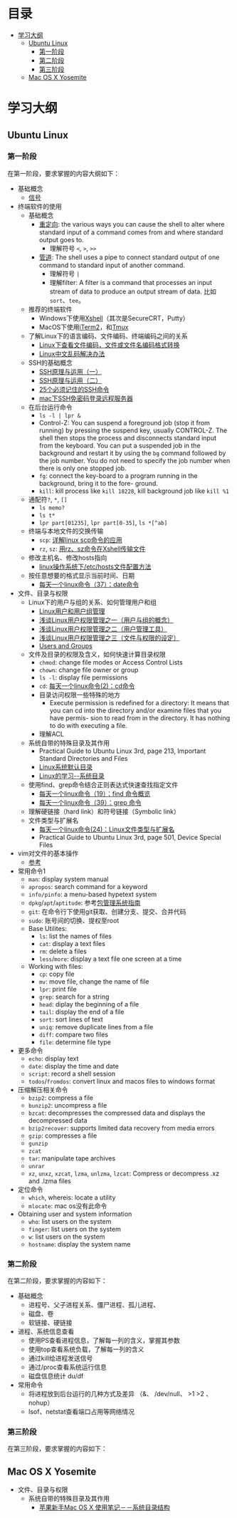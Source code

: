 # 目录

<!-- TOC depth:6 withLinks:1 updateOnSave:1 -->
- [学习大纲](#)
	- [Ubuntu Linux](#ubuntu-linux)
		- [第一阶段](#)
		- [第二阶段](#)
		- [第三阶段](#)
	- [Mac OS X Yosemite](#mac-os-x-yosemite)
<!-- /TOC -->


# 学习大纲

## Ubuntu Linux

### 第一阶段

在第一阶段，要求掌握的内容大纲如下：
- 基础概念
    - [信号](http://www.cnblogs.com/taobataoma/archive/2007/08/30/875743.html)
- 终端软件的使用
	- 基础概念
		- [重定向](http://www.php100.com/html/webkaifa/Linux/2010/0430/6470.html): the various ways you can cause the shell to alter where standard input of a command comes from and where standard output goes to.
			- 理解符号 `<`, `>`, `>>`
		- [管道](http://wenku.baidu.com/view/5a7aeff4f61fb7360b4c65ba.html): The shell uses a pipe to connect standard output of one command to standard input of another command.
			- 理解符号 `|`
			- 理解filter: A filter is a command that processes an input stream of data to produce an output stream of data. 比如`sort`、`tee`。
    - 推荐的终端软件
        - Windows下使用[Xshell](http://www.netsarang.com/products/xsh_overview.html)（其次是SecureCRT，Putty）
        - MacOS下使用[iTerm2](https://www.iterm2.com/index.html)，和[Tmux](http://tmux.sourceforge.net/)
    - 了解Linux下的语言编码、文件编码、终端编码之间的关系
        - [Linux下查看文件编码，文件或文件名编码格式转换](http://blog.sina.com.cn/s/blog_6fe0d70d0101du41.html)
        - [Linux中文乱码解决办法](http://www.mutouxiaogui.cn/blog/?p=21)
    - SSH的基础概念
        - [SSH原理与运用（一）](http://www.ruanyifeng.com/blog/2011/12/ssh_remote_login.html)
        - [SSH原理与运用（二）](http://www.ruanyifeng.com/blog/2011/12/ssh_port_forwarding.html)
        - [25个必须记住的SSH命令](http://os.51cto.com/art/201011/235252.htm)
        - [mac下SSH免密码登录远程服务器](http://cssor.com/mac-ssh-auto-login-server.html)
    - 在后台运行命令
	    - `ls -l | lpr &`
	    - Control-Z: You can suspend a foreground job (stop it from running) by pressing the suspend key, usually CONTROL-Z. The shell then stops the process and disconnects standard input from the keyboard. You can put a suspended job in the background and restart it by using the `bg` command followed by the job number. You do not need to specify the job number when there is only one stopped job.
	    - `fg`: connect the key-board to a program running in the background, bring it to the fore- ground.
	    - `kill`: kill process like `kill 18228`, kill background job like `kill %1`
    - 通配符`?`, `*`, `[]`
	    - `ls memo?`
	    - `ls t*`
	    - `lpr part[01235]`, `lpr part[0-35]`, `ls *[^ab]`
    - 终端与本地文件的交换传输
        - `scp`: [详解linux scp命令的应用](http://os.51cto.com/art/201003/187301.htm)
        - `rz`, `sz`: [用rz、sz命令在Xshell传输文件](http://www.cnblogs.com/tao560532/p/3885792.html)
    - 修改主机名、修改hosts指向
        - [linux操作系统下/etc/hosts文件配置方法](http://blog.itpub.net/21639366/viewspace-604530/)
	- 按任意想要的格式显示当前时间、日期
        - [每天一个linux命令（37）：date命令](http://www.cnblogs.com/peida/archive/2012/12/13/2815687.html)
- 文件、目录与权限
    - Linux下的用户与组的关系、如何管理用户和组
        - [Linux用户和用户组管理](http://www.chinaunix.net/old_jh/4/438660.html)
        - [浅谈Linux用户权限管理之一（用户与组的概念）](http://ixdba.blog.51cto.com/2895551/531787/)
        - [浅谈Linux用户权限管理之二（用户管理工具）](http://ixdba.blog.51cto.com/2895551/531793)
        - [浅谈Linux用户权限管理之三（文件与权限的设定）](http://ixdba.blog.51cto.com/2895551/531799)
        - [Users and Groups](https://wiki.archlinux.org/index.php/Users_and_groups)
    - 文件及目录的权限及含义，如何快速计算目录权限
        - `chmod`: change file modes or Access Control Lists
        - `chown`: change file owner or group
        - `ls -l`: display file permissions
        - `cd`: [每天一个linux命令(2)：cd命令](http://www.cnblogs.com/peida/archive/2012/10/24/2736501.html)
        - 目录访问权限一些特殊的地方
	        - Execute permission is redefined for a directory: It means that you can cd into the directory and/or examine files that you have permis- sion to read from in the directory. It has nothing to do with executing a file.
        - 理解ACL
    - 系统自带的特殊目录及其作用
        - Practical Guide to Ubuntu Linux 3rd, page 213, Important Standard Directories and Files
        - [Linux系统默认目录](http://blog.chinaunix.net/uid-30093414-id-4797285.html)
        - [Linux的学习--系统目录](http://www.cnblogs.com/CraryPrimitiveMan/p/4444037.html)
    - 使用find、grep命令结合正则表达式快速查找指定文件
        - [每天一个linux命令（19）：find 命令概览](http://www.cnblogs.com/peida/archive/2012/11/13/2767374.html)
        - [每天一个linux命令（39）：grep 命令](http://www.cnblogs.com/peida/archive/2012/12/17/2821195.html)
    - 理解硬链接（hard link）和符号链接（Symbolic link）
    - 文件类型与扩展名
        - [每天一个linux命令(24)：Linux文件类型与扩展名](http://www.cnblogs.com/peida/archive/2012/11/22/2781912.html)
        - Practical Guide to Ubuntu Linux 3rd, page 501, Device Special Files
- vim对文件的基本操作
    - [参考](./vim基本操作.md)
- 常用命令1
    - `man`: display system manual
    - `apropos`: search command for a keyword
    - `info/pinfo`: a menu-based hypetext system
    - `dpkg`/`apt`/`aptitude`: 参考[包管理系统指南](http://wiki.ubuntu.org.cn/包管理系统指南)
    - `git`: 在命令行下使用git获取、创建分支、提交、合并代码
    - `sudo`: 账号间的切换、提权至root
    - Base Utilites:
        - `ls`: list the names of files
        - `cat`: display a text files
        - `rm`: delete a files
        - `less`/`more`: display a text file one screen at a time
    - Working with files:
        - `cp`: copy file
        - `mv`: move file, change the name of file
        - `lpr`: print file
        - `grep`: search for a string
        - `head`: diplay the beginning of a file
        - `tail`: display the end of a file
        - `sort`: sort lines of text
        - `uniq`: remove duplicate lines from a file
        - `diff`: compare two files
        - `file`: determine file type
- 更多命令
    - `echo`: display text
    - `date`: display the time and date
    - `script`: record a shell session
    - `todos`/`fromdos`: convert linux and macos files to windows format
- 压缩解压相关命令
    - `bzip2`: compress a file
    - `bunzip2`: uncompress a file
    - `bzcat`: decompresses the compressed data and displays the decompressed data
    - `bzip2recover`: supports limited data recovery from media errors
    - `gzip`: compresses a file
    - `gunzip`
    - `zcat`
    - `tar`: manipulate tape archives
    - `unrar`
    - `xz`, `unxz`, `xzcat`, `lzma`, `unlzma`, `lzcat`: Compress or decompress .xz and .lzma files
- 定位命令
    - `which`, whereis: locate a utility
    - `mlocate`: mac os没有此命令
- Obtaining user and system information
    - `who`: list users on the system
    - `finger`: list users on the system
    - `w`: list users on the system
    - `hostname`: display the system name

### 第二阶段

在第二阶段，要求掌握的内容如下：

- 基础概念
    - 进程号、父子进程关系、僵尸进程、孤儿进程、
    - 磁盘、卷
    - 软链接、硬链接
- 进程、系统信息查看
    - 使用PS查看进程信息，了解每一列的含义，掌握其参数
    - 使用top查看系统负载，了解每一列的含义
    - 通过kill给进程发送信号
    - 通过/proc查看系统运行信息
    - 磁盘信息统计 du/df
- 常用命令
    - 将进程放到后台运行的几种方式及差异 （&、  /dev/null、 >1  >2 、 nohup）
    - lsof、netstat查看端口占用等网络情况

### 第三阶段

在第三阶段，要求掌握的内容如下：

## Mac OS X Yosemite

- 文件、目录与权限
    - 系统自带的特殊目录及其作用
        - [苹果新手Mac OS X 使用笔记－－系统目录结构](http://blog.csdn.net/smstong/article/details/15499661)
